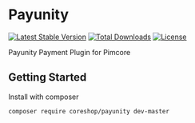 Payunity
================

[![Latest Stable Version](https://poser.pugx.org/coreshop/payunity/v/stable)](https://packagist.org/packages/coreshop/payunity)
[![Total Downloads](https://poser.pugx.org/coreshop/payunity/downloads)](https://packagist.org/packages/coreshop/payunity)
[![License](https://poser.pugx.org/coreshop/payunity/license)](https://packagist.org/packages/coreshop/payunity)

Payunity Payment Plugin for Pimcore

## Getting Started

Install with composer

```
composer require coreshop/payunity dev-master
```